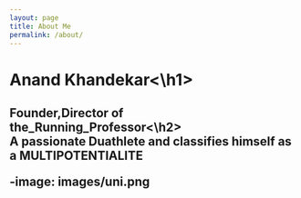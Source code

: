 ```yaml
---
layout: page
title: About Me
permalink: /about/
---
```


<h1>Anand Khandekar<\h1><br><h2>Founder,Director of the_Running_Professor<\h2> <br> A passionate Duathlete and classifies  himself as a MULTIPOTENTIALITE

-image: images/uni.png






